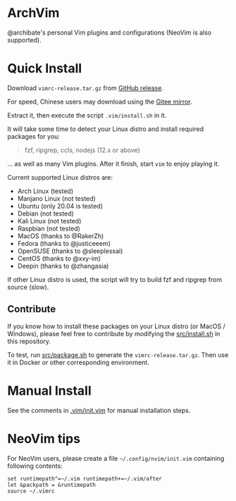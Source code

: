# ArchVim

@archibate's personal Vim plugins and configurations (NeoVim is also supported).

# Quick Install

Download `vimrc-release.tar.gz` from [GitHub release](https://github.com/archibate/vimrc/releases).

For speed, Chinese users may download using the [Gitee mirror](https://gitee.com/archibate/vimrc/releases).

Extract it, then execute the script `.vim/install.sh` in it.

It will take some time to detect your Linux distro and install required packages for you:

> fzf, ripgrep, ccls, nodejs (12.x or above)

... as well as many Vim plugins. After it finish, start `vim` to enjoy playing it.

Current supported Linux distros are:

- Arch Linux (tested)
- Manjano Linux (not tested)
- Ubuntu (only 20.04 is tested)
- Debian (not tested)
- Kali Linux (not tested)
- Raspbian (not tested)
- MacOS (thanks to @RakerZh)
- Fedora (thanks to @justiceeem)
- OpenSUSE (thanks to @sleeplessai)
- CentOS (thanks to @xxy-im)
- Deepin (thanks to @zhangasia)

If other Linux distro is used, the script will try to build fzf and ripgrep from source (slow).

## Contribute

If you know how to install these packages on your Linux distro (or MacOS / Windows), please feel
free to contribute by modifying the [src/install.sh](src/install.sh) in this repository.

To test, run [src/package.sh](src/package.sh) to generate the `vimrc-release.tar.gz`.
Then use it in Docker or other corresponding environment.

# Manual Install

See the comments in [.vim/init.vim](.vim/init.vim) for manual installation steps.

# NeoVim tips

For NeoVim users, please create a file `~/.config/nvim/init.vim` containing following contents:

```vim
set runtimepath^=~/.vim runtimepath+=~/.vim/after
let &packpath = &runtimepath
source ~/.vimrc
```
